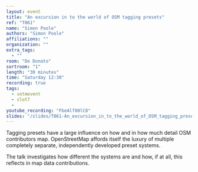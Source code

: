 ```yaml
---
layout: event
title: "An excursion in to the world of OSM tagging presets"
ref: "T061"
name: "Simon Poole"
authors: "Simon Poole"
affiliations: ""
organization: ""
extra_tags:
  - ""
room: "De Donato"
sortroom: "1"
length: "30 minutes"
time: "Saturday 12:30"
recording: true
tags:
  - sotmevent
  - slot7
  - 
youtube_recording: "FbeAlf80lC8"
slides: "/slides/T061-An_excursion_in_to_the_world_of_OSM_tagging_presets.pdf"
---
```

Tagging presets have a large influence on how and in how much detail OSM contributors map. OpenStreetMap affords itself the luxury of multiple completely separate, independently developed preset systems.

The talk investigates how different the systems are and how, if at all, this reflects in map data contributions.
